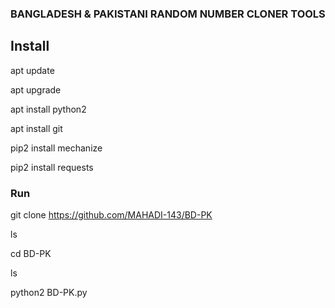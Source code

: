 ### BANGLADESH & PAKISTANI RANDOM NUMBER CLONER TOOLS
## Install
apt update

apt upgrade

apt install python2

apt install git

pip2 install mechanize

pip2 install requests
### Run
git clone https://github.com/MAHADI-143/BD-PK

ls

cd BD-PK

ls

python2 BD-PK.py
